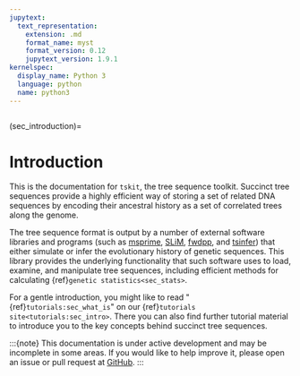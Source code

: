 ```yaml
---
jupytext:
  text_representation:
    extension: .md
    format_name: myst
    format_version: 0.12
    jupytext_version: 1.9.1
kernelspec:
  display_name: Python 3
  language: python
  name: python3
---
```


```{currentmodule} tskit
```

(sec_introduction)=

# Introduction

This is the documentation for `tskit`, the tree sequence toolkit. Succinct tree sequences
provide a highly efficient way of storing a set of related DNA sequences by encoding
their ancestral history as a set of correlated trees along the genome.

The tree sequence format is output by a number of external software libraries
and programs (such as [msprime](https://github.com/tskit-dev/msprime), 
[SLiM](https://github.com/MesserLab/SLiM), 
[fwdpp](http://molpopgen.github.io/fwdpp/), and 
[tsinfer](https://tsinfer.readthedocs.io/en/latest/)) that either simulate or
infer the evolutionary history of genetic sequences. This library provides the
underlying functionality that such software uses to load, examine, and
manipulate tree sequences, including efficient methods for calculating
{ref}`genetic statistics<sec_stats>`.

For a gentle introduction, you might like to read "{ref}`tutorials:sec_what_is`"
on our {ref}`tutorials site<tutorials:sec_intro>`. There you can also find further
tutorial material to introduce you to the key concepts behind succinct tree sequences.

:::{note}
This documentation is under active development and may be incomplete
in some areas. If you would like to help improve it, please open an issue or
pull request at [GitHub](https://github.com/tskit-dev/tskit).
:::
